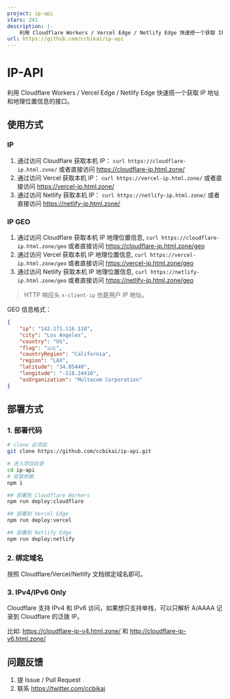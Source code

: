 ```yaml
---
project: ip-api
stars: 241
description: |-
    利用 Cloudflare Workers / Vercel Edge / Netlify Edge 快速搭一个获取 IP 地址和地理位置信息的接口。
url: https://github.com/ccbikai/ip-api
---
```


# IP-API

利用 Cloudflare Workers / Vercel Edge / Netlify Edge 快速搭一个获取 IP 地址和地理位置信息的接口。

## 使用方式

### IP

1. 通过访问 Cloudflare 获取本机 IP： `curl https://cloudflare-ip.html.zone/` 或者直接访问 <https://cloudflare-ip.html.zone/>
2. 通过访问 Vercel 获取本机 IP： `curl https://vercel-ip.html.zone/` 或者直接访问 <https://vercel-ip.html.zone/>
3. 通过访问 Netlify 获取本机 IP： `curl https://netlify-ip.html.zone/` 或者直接访问 <https://netlify-ip.html.zone/>

### IP GEO

1. 通过访问 Cloudflare 获取本机 IP 地理位置信息, `curl https://cloudflare-ip.html.zone/geo` 或者直接访问 <https://cloudflare-ip.html.zone/geo>
2. 通过访问 Vercel 获取本机 IP 地理位置信息, `curl https://vercel-ip.html.zone/geo` 或者直接访问 <https://vercel-ip.html.zone/geo>
3. 通过访问 Netlify 获取本机 IP 地理位置信息, `curl https://netlify-ip.html.zone/geo` 或者直接访问 <https://netlify-ip.html.zone/geo>

> HTTP 响应头 `x-client-ip` 也是用户 IP 地址。

GEO 信息格式：

```json
{
    "ip": "142.171.116.110",
    "city": "Los Angeles",
    "country": "US",
    "flag": "🇺🇸",
    "countryRegion": "California",
    "region": "LAX",
    "latitude": "34.05440",
    "longitude": "-118.24410",
    "asOrganization": "Multacom Corporation"
}
```

## 部署方式

### 1. 部署代码

```bash
# clone 此项目
git clone https://github.com/ccbikai/ip-api.git

# 进入项目目录
cd ip-api
# 安装依赖
npm i

## 部署到 Cloudflare Workers
npm run deploy:cloudflare

## 部署到 Vercel Edge
npm run deploy:vercel

## 部署到 Netlify Edge
npm run deploy:netlify
```

### 2. 绑定域名

按照 Cloudflare/Vercel/Netlify 文档绑定域名即可。

### 3. IPv4/IPv6 Only

Cloudflare 支持 IPv4 和 IPv6 访问，如果想只支持单栈，可以只解析 A/AAAA 记录到 Cloudflare 的泛拨 IP。

比如: <https://cloudflare-ip-v4.html.zone/> 和 <http://cloudflare-ip-v6.html.zone/>

## 问题反馈

1. 提 Issue / Pull Request
2. 联系 <https://twitter.com/ccbikai>

